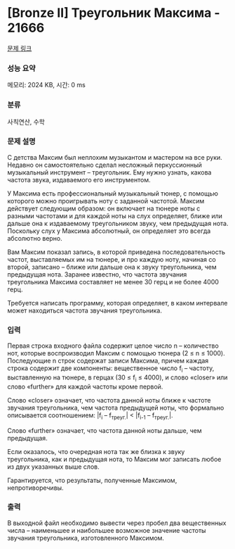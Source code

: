 # [Bronze II] Треугольник Максима - 21666 

[문제 링크](https://www.acmicpc.net/problem/21666) 

### 성능 요약

메모리: 2024 KB, 시간: 0 ms

### 분류

사칙연산, 수학

### 문제 설명

<p>С детства Максим был неплохим музыкантом и мастером на все руки. Недавно он самостоятельно сделал несложный перкуссионный музыкальный инструмент – треугольник. Ему нужно узнать, какова частота звука, издаваемого его инструментом.</p>

<p>У Максима есть профессиональный музыкальный тюнер, с помощью которого можно проигрывать ноту с заданной частотой. Максим действует следующим образом: он включает на тюнере ноты с разными частотами и для каждой ноты на слух определяет, ближе или дальше она к издаваемому треугольником звуку, чем предыдущая нота. Поскольку слух у Максима абсолютный, он определяет это всегда абсолютно верно.</p>

<p>Вам Максим показал запись, в которой приведена последовательность частот, выставляемых им на тюнере, и про каждую ноту, начиная со второй, записано – ближе или дальше она к звуку треугольника, чем предыдущая нота. Заранее известно, что частота звучания треугольника Максима составляет не менее 30 герц и не более 4000 герц.</p>

<p>Требуется написать программу, которая определяет, в каком интервале может находиться частота звучания треугольника. </p>

### 입력 

 <p>Первая строка входного файла содержит целое число n – количество нот, которые воспроизводил Максим с помощью тюнера (2 ≤ n ≤ 1000). Последующие n строк содержат записи Максима, причем каждая строка содержит две компоненты: вещественное число f<sub>i</sub> – частоту, выставленную на тюнере, в герцах (30 ≤ f<sub>i</sub> ≤ 4000), и слово «closer» или слово «further» для каждой частоты кроме первой.</p>

<p>Слово «closer» означает, что частота данной ноты ближе к частоте звучания треугольника, чем частота предыдущей ноты, что формально описывается соотношением: |f<sub>i</sub> – f<sub>треуг.</sub>| < |f<sub>i-1</sub> – f<sub>треуг.</sub>|. </p>

<p>Слово «further» означает, что частота данной ноты дальше, чем предыдущая.</p>

<p>Если оказалось, что очередная нота так же близка к звуку треугольника, как и предыдущая нота, то Максим мог записать любое из двух указанных выше слов.</p>

<p>Гарантируется, что результаты, полученные Максимом, непротиворечивы.</p>

### 출력 

 <p>В выходной файл необходимо вывести через пробел два вещественных числа – наименьшее и наибольшее возможное значение частоты звучания треугольника, изготовленного Максимом.</p>

